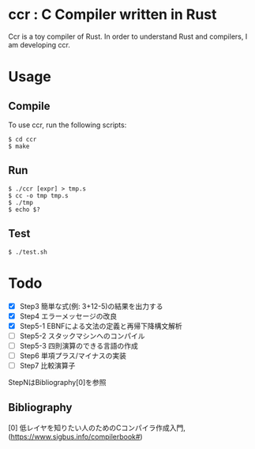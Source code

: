 # ccr : C Compiler written in Rust
Ccr is a toy compiler of Rust. In order to understand Rust and compilers, I am developing ccr.

# Usage

## Compile
To use ccr, run the following scripts:
```
$ cd ccr
$ make
```

## Run
```
$ ./ccr [expr] > tmp.s
$ cc -o tmp tmp.s
$ ./tmp
$ echo $?
```

## Test
```
$ ./test.sh
```

# Todo
- [x] Step3 簡単な式(例: 3+12-5)の結果を出力する
- [x] Step4 エラーメッセージの改良
- [x] Step5-1 EBNFによる文法の定義と再帰下降構文解析
- [ ] Step5-2 スタックマシンへのコンパイル
- [ ] Step5-3 四則演算のできる言語の作成
- [ ] Step6 単項プラス/マイナスの実装
- [ ] Step7 比較演算子

StepNはBibliography[0]を参照

## Bibliography
[0] 低レイヤを知りたい人のためのCコンパイラ作成入門, (https://www.sigbus.info/compilerbook#)

